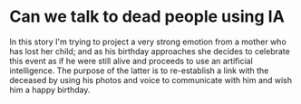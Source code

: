 # Can we talk to dead people using IA 
In this story I'm trying to project a very strong emotion from a mother who has lost her child; and as his birthday approaches she decides to celebrate this event as if he were still alive and proceeds to use an artificial intelligence. The purpose of the latter is to re-establish a link with the deceased by using his photos and voice to communicate with him and wish him a happy birthday. 
